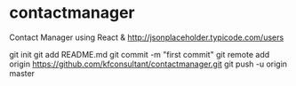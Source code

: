 # contactmanager
Contact Manager using React &amp; http://jsonplaceholder.typicode.com/users


git init
git add README.md
git commit -m "first commit"
git remote add origin https://github.com/kfconsultant/contactmanager.git
git push -u origin master
